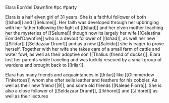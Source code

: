 Elara Eon'del'Dawnfire
#pc #party 

Elara is a half elven girl of 31 years. She is a faithful follower of both [[Ishad]] and [[Selumei]]. Her faith was developed through her upbringing with her father following the light of [[Ishad]] and her elven mother teaching her the mysteries of [[Selumei]] though now its largely her wife [[Celestina Eon'del'Dawnfire]] who is a devout follower of [[Ishad]], as well her new [[Silidar]] [[Seldazaar Drumf]] and as a new [[Saleida]] she is eager to prove herself. Together with her wife she takes care of a small farm of cattle and water fowl, as well as their adoptive son [[Thalius (friend of ducks)]]. Elara lost her parents while traveling and was luckily rescued by a small group of wardens and brought back to [[Irilar]].

Elara has many friends and acquaintances in [[Irilar]] like [[Glimmerdew Tinkertoes]] whom she ofter sells leather and feathers for his cobbler. As well as their new friend [[9]], and some old friends [[Naleae Fiorra]]. She is also a close follower of [[Seldazaar Drumf]], [[Ikthorei]] and [[J'dorei]] as well as their lectures